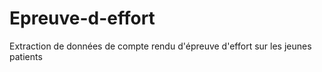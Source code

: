 # Epreuve-d-effort
Extraction de données de compte rendu d'épreuve d'effort sur les jeunes patients 
